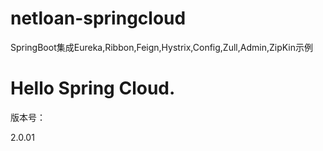 # netloan-springcloud
SpringBoot集成Eureka,Ribbon,Feign,Hystrix,Config,Zull,Admin,ZipKin示例

Hello Spring Cloud.
=======

版本号：

2.0.01